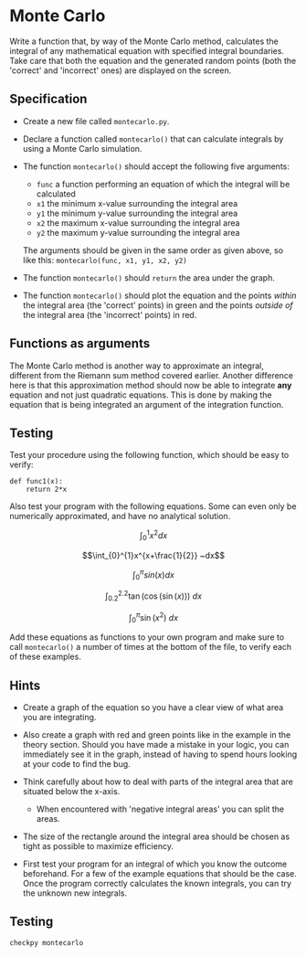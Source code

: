 # Monte Carlo

Write a function that, by way of the Monte Carlo method, calculates the integral of any mathematical equation with specified integral boundaries. Take care that both the equation and the generated random points (both the 'correct' and 'incorrect' ones) are displayed on the screen.

## Specification

* Create a new file called `montecarlo.py`.

* Declare a function called `montecarlo()` that can calculate integrals by using a Monte Carlo simulation.

* The function `montecarlo()` should accept the following five arguments:

	- `func` a function performing an equation of which the integral will be calculated
	- `x1` the minimum x-value surrounding the integral area
	- `y1` the minimum y-value surrounding the integral area
	- `x2` the maximum x-value surrounding the integral area
	- `y2` the maximum y-value surrounding the integral area

	The arguments should be given in the same order as given above, so like this: `montecarlo(func, x1, y1, x2, y2)`

* The function `montecarlo()` should `return` the area under the graph.

* The function `montecarlo()` should plot the equation and the points *within* the integral area (the 'correct' points) in green and the points *outside of* the integral area (the 'incorrect' points) in red.

## Functions as arguments

The Monte Carlo method is another way to approximate an integral, different
from the Riemann sum method covered earlier. Another difference here is that
this approximation method should now be able to integrate **any** equation and
not just quadratic equations. This is done by making the equation that is being
integrated an argument of the integration function.

## Testing

Test your procedure using the following function, which should be easy to verify:

	def func1(x):
		return 2*x

Also test your program with the following equations. Some can even only be numerically approximated, and have no analytical solution.

$$\int_{0}^{1}x^2 dx$$

$$\int_{0}^{1}x^{x+\frac{1}{2}} ~dx$$

$$\int_{0}^{\pi}sin(x) dx$$

$$\int_{0.2}^{2.2} \tan(\cos(\sin(x))) ~dx$$

$$\int_{0}^{\pi} \sin(x^2) ~dx$$

Add these equations as functions to your own program and make sure to call `montecarlo()` a number of times at the bottom of the file, to verify each of these examples.

## Hints

* Create a graph of the equation so you have a clear view of what area you are integrating.

* Also create a graph with red and green points like in the example in the theory section. Should you have made a mistake in your logic, you can immediately see it in the graph, instead of having to spend hours looking at your code to find the bug.

* Think carefully about how to deal with parts of the integral area that are situated below the x-axis.

	* When encountered with 'negative integral areas' you can split the areas.

* The size of the rectangle around the integral area should be chosen as tight as possible to maximize efficiency.

* First test your program for an integral of which you know the outcome beforehand. For a few of the example equations that should be the case. Once the program correctly calculates the known integrals, you can try the unknown new integrals.


## Testing

	checkpy montecarlo
